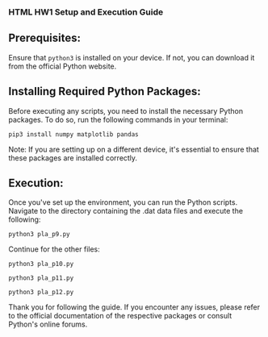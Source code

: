 ### HTML HW1 Setup and Execution Guide

## Prerequisites:
Ensure that `python3` is installed on your device. If not, you can download it from the official Python website.

## Installing Required Python Packages:
Before executing any scripts, you need to install the necessary Python packages. To do so, run the following commands in your terminal:
```shell
pip3 install numpy matplotlib pandas
```
Note: If you are setting up on a different device, it's essential to ensure that these packages are installed correctly.

## Execution:
Once you've set up the environment, you can run the Python scripts. Navigate to the directory containing the .dat data files and execute the following:
```shell
python3 pla_p9.py
```

Continue for the other files:
```shell
python3 pla_p10.py
```
```shell
python3 pla_p11.py
```
```shell
python3 pla_p12.py
```

Thank you for following the guide. If you encounter any issues, please refer to the official documentation of the respective packages or consult Python's online forums.

